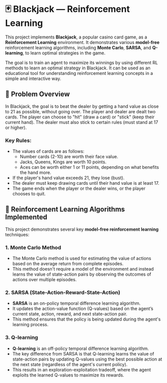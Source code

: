 # 🃏 Blackjack — Reinforcement Learning

This project implements **Blackjack**, a popular casino card game, as a **Reinforcement Learning** environment. It demonstrates various **model-free** reinforcement learning algorithms, including **Monte Carlo**, **SARSA**, and **Q-learning**, to learn optimal strategies in the game.

The goal is to train an agent to maximize its winnings by using different RL methods to learn an optimal strategy in Blackjack. It can be used as an educational tool for understanding reinforcement learning concepts in a simple and interactive way.

## 📌 Problem Overview

In Blackjack, the goal is to beat the dealer by getting a hand value as close to 21 as possible, without going over. The player and dealer are dealt two cards. The player can choose to "hit" (draw a card) or "stick" (keep their current hand). The dealer must also stick to certain rules (must stand at 17 or higher).

### Key Rules:
- The values of cards are as follows:
  - Number cards (2-10) are worth their face value.
  - Jacks, Queens, Kings are worth 10 points.
  - Aces can be worth either 1 or 11 points, depending on what benefits the hand more.
- If the player's hand value exceeds 21, they lose (bust).
- The dealer must keep drawing cards until their hand value is at least 17.
- The game ends when the player or the dealer wins, or the player chooses to quit.

## 🧠 Reinforcement Learning Algorithms Implemented

This project demonstrates several key **model-free reinforcement learning** techniques:

### 1. **Monte Carlo Method**
- The Monte Carlo method is used for estimating the value of actions based on the average return from complete episodes.
- This method doesn't require a model of the environment and instead learns the value of state-action pairs by observing the outcomes of actions over multiple episodes.
  
### 2. **SARSA (State-Action-Reward-State-Action)**
- **SARSA** is an on-policy temporal difference learning algorithm.
- It updates the action-value function (Q-values) based on the agent’s current state, action, reward, and next state-action pair.
- This method ensures that the policy is being updated during the agent's learning process.

### 3. **Q-learning**
- **Q-learning** is an off-policy temporal difference learning algorithm.
- The key difference from SARSA is that Q-learning learns the value of state-action pairs by updating Q-values using the best possible action at the next state (regardless of the agent's current policy).
- This results in an exploration-exploitation tradeoff, where the agent exploits the learned Q-values to maximize its rewards.

